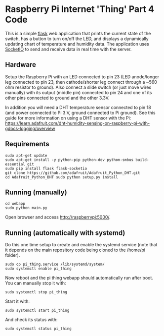 # Raspberry Pi Internet 'Thing' Part 4 Code

This is a simple [flask](http://flask.pocoo.org/) web application that prints
the current state of the switch, has a button to turn on/off the LED, and
displays a dynamically updating chart of temperature and humidity data.  The
application uses [SocketIO](http://socket.io) to send and receive data in real
time with the server.

## Hardware

Setup the Raspberry Pi with an LED connected to pin 23 (LED anode/longer leg
connected to pin 23, then cathode/shorter leg connect through a ~560 ohm
resistor to ground).  Also connect a slide switch (or just move wires manually)
with its output (middle pin) connected to pin 24 and one of its other pins
connected to ground and the other 3.3V.

In addition you will need a DHT temperature sensor connected to pin 18 (and
power connected to Pi 3.V, ground connected to Pi ground).  See this guide for
more information on using a DHT sensor with the Pi:
https://learn.adafruit.com/dht-humidity-sensing-on-raspberry-pi-with-gdocs-logging/overview

## Requirements

    sudo apt-get update
    sudo apt-get install -y python-pip python-dev python-smbus build-essential git
    sudo pip install flask flask-socketio
    git clone https://github.com/adafruit/Adafruit_Python_DHT.git
    cd Adafruit_Python_DHT sudo python setup.py install

## Running (manually)

    cd webapp
    sudo python main.py

Open browser and access [http://raspberrypi:5000/](http://raspberrypi:5000/).

## Running (automatically with systemd)

Do this one time setup to create and enable the systemd service (note that it
depends on the main repository code being cloned to the /home/pi folder).

    sudo cp pi_thing.service /lib/systemd/system/
    sudo systemctl enable pi_thing

Now reboot and the pi thing webapp should automatically run after boot.  You can
manually stop it with:

    sudo systemctl stop pi_thing

Start it with:

    sudo systemctl start pi_thing

And check its status with:

    sudo systemctl status pi_thing
